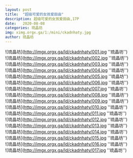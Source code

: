 ```yaml
---
layout: post
title:  "超级可爱的女孩爱田由"
description: 超级可爱的女孩爱田由,17P
date:   2020-08-08
categories: 琉晶坊
img: ximg.orgx.ga/1:/mini/ckadnhaty.jpg
author: 琉晶坊
---
```


![琉晶坊](http://imgx.orgx.ga/ld/ckadnhaty/001.jpg ''琉晶坊'') <br>
![琉晶坊](http://imgx.orgx.ga/ld/ckadnhaty/002.jpg ''琉晶坊'') <br>
![琉晶坊](http://imgx.orgx.ga/ld/ckadnhaty/003.jpg ''琉晶坊'') <br>
![琉晶坊](http://imgx.orgx.ga/ld/ckadnhaty/004.jpg ''琉晶坊'') <br>
![琉晶坊](http://imgx.orgx.ga/ld/ckadnhaty/005.jpg ''琉晶坊'') <br>
![琉晶坊](http://imgx.orgx.ga/ld/ckadnhaty/006.jpg ''琉晶坊'') <br>
![琉晶坊](http://imgx.orgx.ga/ld/ckadnhaty/007.jpg ''琉晶坊'') <br>
![琉晶坊](http://imgx.orgx.ga/ld/ckadnhaty/008.jpg ''琉晶坊'') <br>
![琉晶坊](http://imgx.orgx.ga/ld/ckadnhaty/009.jpg ''琉晶坊'') <br>
![琉晶坊](http://imgx.orgx.ga/ld/ckadnhaty/010.jpg ''琉晶坊'') <br>
![琉晶坊](http://imgx.orgx.ga/ld/ckadnhaty/011.jpg ''琉晶坊'') <br>
![琉晶坊](http://imgx.orgx.ga/ld/ckadnhaty/012.jpg ''琉晶坊'') <br>
![琉晶坊](http://imgx.orgx.ga/ld/ckadnhaty/013.jpg ''琉晶坊'') <br>
![琉晶坊](http://imgx.orgx.ga/ld/ckadnhaty/014.jpg ''琉晶坊'') <br>
![琉晶坊](http://imgx.orgx.ga/ld/ckadnhaty/015.jpg ''琉晶坊'') <br>
![琉晶坊](http://imgx.orgx.ga/ld/ckadnhaty/016.jpg ''琉晶坊'') <br>
![琉晶坊](http://imgx.orgx.ga/ld/ckadnhaty/017.jpg ''琉晶坊'') <br>
